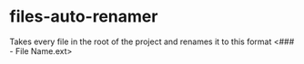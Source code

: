 # files-auto-renamer
Takes every file in the root of the project and renames it to this format &lt;### - File Name.ext>
